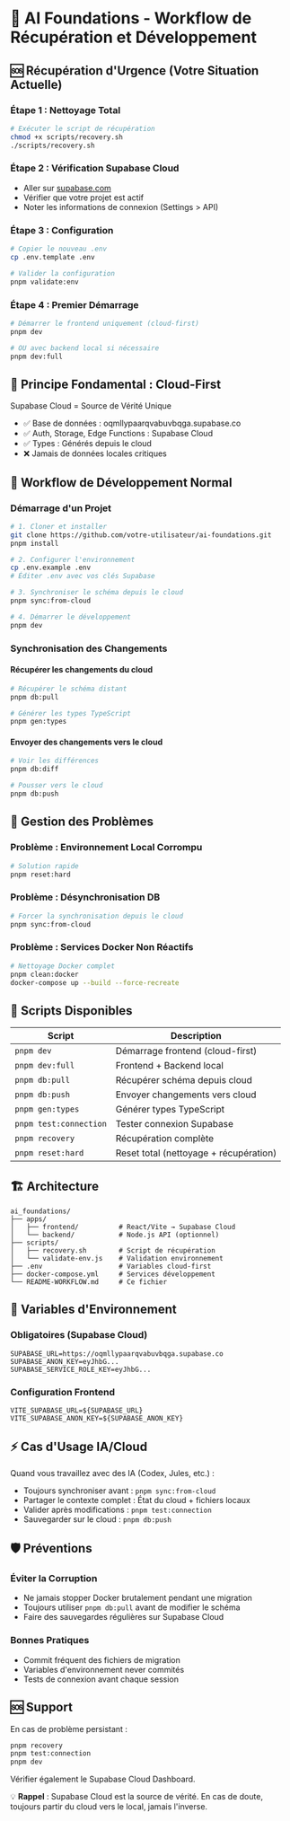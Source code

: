# 🚀 AI Foundations - Workflow de Récupération et Développement

## 🆘 Récupération d'Urgence (Votre Situation Actuelle)

### Étape 1 : Nettoyage Total

```bash
# Exécuter le script de récupération
chmod +x scripts/recovery.sh
./scripts/recovery.sh
```

### Étape 2 : Vérification Supabase Cloud

- Aller sur [supabase.com](https://supabase.com/)
- Vérifier que votre projet est actif
- Noter les informations de connexion (Settings > API)

### Étape 3 : Configuration

```bash
# Copier le nouveau .env
cp .env.template .env

# Valider la configuration
pnpm validate:env
```

### Étape 4 : Premier Démarrage

```bash
# Démarrer le frontend uniquement (cloud-first)
pnpm dev

# OU avec backend local si nécessaire
pnpm dev:full
```

## 🎯 Principe Fondamental : Cloud-First

Supabase Cloud = Source de Vérité Unique

- ✅ Base de données : oqmllypaarqvabuvbqga.supabase.co
- ✅ Auth, Storage, Edge Functions : Supabase Cloud
- ✅ Types : Générés depuis le cloud
- ❌ Jamais de données locales critiques

## 🔄 Workflow de Développement Normal

### Démarrage d'un Projet

```bash
# 1. Cloner et installer
git clone https://github.com/votre-utilisateur/ai-foundations.git
pnpm install

# 2. Configurer l'environnement
cp .env.example .env
# Éditer .env avec vos clés Supabase

# 3. Synchroniser le schéma depuis le cloud
pnpm sync:from-cloud

# 4. Démarrer le développement
pnpm dev
```

### Synchronisation des Changements

#### Récupérer les changements du cloud

```bash
# Récupérer le schéma distant
pnpm db:pull

# Générer les types TypeScript
pnpm gen:types
```

#### Envoyer des changements vers le cloud

```bash
# Voir les différences
pnpm db:diff

# Pousser vers le cloud
pnpm db:push
```

## 🚨 Gestion des Problèmes

### Problème : Environnement Local Corrompu

```bash
# Solution rapide
pnpm reset:hard
```

### Problème : Désynchronisation DB

```bash
# Forcer la synchronisation depuis le cloud
pnpm sync:from-cloud
```

### Problème : Services Docker Non Réactifs

```bash
# Nettoyage Docker complet
pnpm clean:docker
docker-compose up --build --force-recreate
```

## 🔧 Scripts Disponibles

| Script | Description |
|-------|-------------|
| `pnpm dev` | Démarrage frontend (cloud-first) |
| `pnpm dev:full` | Frontend + Backend local |
| `pnpm db:pull` | Récupérer schéma depuis cloud |
| `pnpm db:push` | Envoyer changements vers cloud |
| `pnpm gen:types` | Générer types TypeScript |
| `pnpm test:connection` | Tester connexion Supabase |
| `pnpm recovery` | Récupération complète |
| `pnpm reset:hard` | Reset total (nettoyage + récupération) |

## 🏗️ Architecture

```
ai_foundations/
├── apps/
│   ├── frontend/          # React/Vite → Supabase Cloud
│   └── backend/           # Node.js API (optionnel)
├── scripts/
│   ├── recovery.sh        # Script de récupération
│   └── validate-env.js    # Validation environnement
├── .env                   # Variables cloud-first
├── docker-compose.yml     # Services développement
└── README-WORKFLOW.md     # Ce fichier
```

## 📡 Variables d'Environnement

### Obligatoires (Supabase Cloud)

```env
SUPABASE_URL=https://oqmllypaarqvabuvbqga.supabase.co
SUPABASE_ANON_KEY=eyJhbG...
SUPABASE_SERVICE_ROLE_KEY=eyJhbG...
```

### Configuration Frontend

```env
VITE_SUPABASE_URL=${SUPABASE_URL}
VITE_SUPABASE_ANON_KEY=${SUPABASE_ANON_KEY}
```

## ⚡ Cas d'Usage IA/Cloud

Quand vous travaillez avec des IA (Codex, Jules, etc.) :

- Toujours synchroniser avant : `pnpm sync:from-cloud`
- Partager le contexte complet : État du cloud + fichiers locaux
- Valider après modifications : `pnpm test:connection`
- Sauvegarder sur le cloud : `pnpm db:push`

## 🛡️ Préventions

### Éviter la Corruption

- Ne jamais stopper Docker brutalement pendant une migration
- Toujours utiliser `pnpm db:pull` avant de modifier le schéma
- Faire des sauvegardes régulières sur Supabase Cloud

### Bonnes Pratiques

- Commit fréquent des fichiers de migration
- Variables d'environnement never commités
- Tests de connexion avant chaque session

## 🆘 Support

En cas de problème persistant :

```bash
pnpm recovery
pnpm test:connection
pnpm dev
```

Vérifier également le Supabase Cloud Dashboard.

💡 **Rappel** : Supabase Cloud est la source de vérité. En cas de doute, toujours partir du cloud vers le local, jamais l'inverse.
